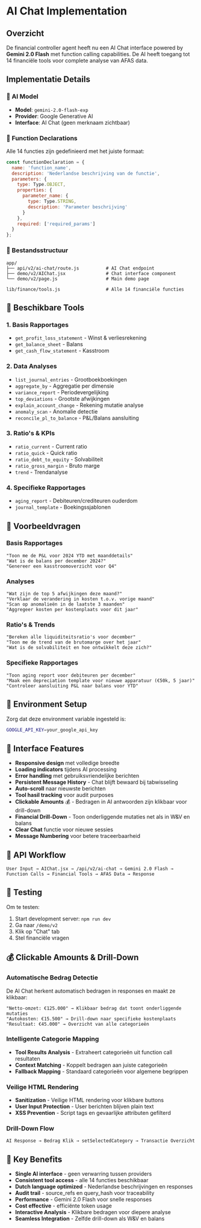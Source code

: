 # AI Chat Implementation

## Overzicht

De financial controller agent heeft nu een AI Chat interface powered by **Gemini 2.0 Flash** met function calling capabilities. De AI heeft toegang tot 14 financiële tools voor complete analyse van AFAS data.

## Implementatie Details

### 🚀 AI Model
- **Model**: `gemini-2.0-flash-exp` 
- **Provider**: Google Generative AI
- **Interface**: AI Chat (geen merknaam zichtbaar)

### 🔧 Function Declarations
Alle 14 functies zijn gedefinieerd met het juiste formaat:

```javascript
const functionDeclaration = {
  name: 'function_name',
  description: 'Nederlandse beschrijving van de functie',
  parameters: {
    type: Type.OBJECT,
    properties: {
      parameter_name: { 
        type: Type.STRING, 
        description: 'Parameter beschrijving' 
      }
    },
    required: ['required_params']
  }
};
```

### 📁 Bestandsstructuur
```
app/
├── api/v2/ai-chat/route.js          # AI Chat endpoint
├── demo/v2/AIChat.jsx               # Chat interface component
└── demo/v2/page.js                  # Main demo page

lib/finance/tools.js                 # Alle 14 financiële functies
```

## 🔧 Beschikbare Tools

### 1. **Basis Rapportages**
- `get_profit_loss_statement` - Winst & verliesrekening
- `get_balance_sheet` - Balans
- `get_cash_flow_statement` - Kasstroom

### 2. **Data Analyses**
- `list_journal_entries` - Grootboekboekingen
- `aggregate_by` - Aggregatie per dimensie
- `variance_report` - Periodevergelijking
- `top_deviations` - Grootste afwijkingen
- `explain_account_change` - Rekening mutatie analyse
- `anomaly_scan` - Anomalie detectie
- `reconcile_pl_to_balance` - P&L/Balans aansluiting

### 3. **Ratio's & KPIs**
- `ratio_current` - Current ratio
- `ratio_quick` - Quick ratio  
- `ratio_debt_to_equity` - Solvabiliteit
- `ratio_gross_margin` - Bruto marge
- `trend` - Trendanalyse

### 4. **Specifieke Rapportages**
- `aging_report` - Debiteuren/crediteuren ouderdom
- `journal_template` - Boekingssjablonen

## 🎯 Voorbeeldvragen

### Basis Rapportages
```
"Toon me de P&L voor 2024 YTD met maanddetails"
"Wat is de balans per december 2024?"
"Genereer een kasstroomoverzicht voor Q4"
```

### Analyses
```
"Wat zijn de top 5 afwijkingen deze maand?"
"Verklaar de verandering in kosten t.o.v. vorige maand"
"Scan op anomalieën in de laatste 3 maanden"
"Aggregeer kosten per kostenplaats voor dit jaar"
```

### Ratio's & Trends
```
"Bereken alle liquiditeitsratio's voor december"
"Toon me de trend van de brutomarge over het jaar"
"Wat is de solvabiliteit en hoe ontwikkelt deze zich?"
```

### Specifieke Rapportages
```
"Toon aging report voor debiteuren per december"
"Maak een depreciation template voor nieuwe apparatuur (€50k, 5 jaar)"
"Controleer aansluiting P&L naar balans voor YTD"
```

## 🔐 Environment Setup

Zorg dat deze environment variable ingesteld is:
```bash
GOOGLE_API_KEY=your_google_api_key
```

## 🎨 Interface Features

- **Responsive design** met volledige breedte
- **Loading indicators** tijdens AI processing
- **Error handling** met gebruiksvriendelijke berichten
- **Persistent Message History** - Chat blijft bewaard bij tabwisseling
- **Auto-scroll** naar nieuwste berichten
- **Tool hasil tracking** voor audit purposes
- **Clickable Amounts** 💰 - Bedragen in AI antwoorden zijn klikbaar voor drill-down
- **Financial Drill-Down** - Toon onderliggende mutaties net als in W&V en balans
- **Clear Chat** functie voor nieuwe sessies
- **Message Numbering** voor betere traceerbaarheid

## 🔄 API Workflow

```
User Input → AIChat.jsx → /api/v2/ai-chat → Gemini 2.0 Flash → Function Calls → Financial Tools → AFAS Data → Response
```

## 🧪 Testing

Om te testen:
1. Start development server: `npm run dev`
2. Ga naar `/demo/v2`
3. Klik op "Chat" tab
4. Stel financiële vragen

## 💰 Clickable Amounts & Drill-Down

### **Automatische Bedrag Detectie**
De AI Chat herkent automatisch bedragen in responses en maakt ze klikbaar:

```
"Netto-omzet: €125.000" → Klikbaar bedrag dat toont onderliggende mutaties
"Autokosten: €15.500" → Drill-down naar specifieke kostenplaats
"Resultaat: €45.000" → Overzicht van alle categorieën
```

### **Intelligente Categorie Mapping**
- **Tool Results Analysis** - Extraheert categorieën uit function call resultaten
- **Context Matching** - Koppelt bedragen aan juiste categorieën
- **Fallback Mapping** - Standaard categorieën voor algemene begrippen

### **Veilige HTML Rendering**
- **Sanitization** - Veilige HTML rendering voor klikbare buttons
- **User Input Protection** - User berichten blijven plain text
- **XSS Prevention** - Script tags en gevaarlijke attributen gefilterd

### **Drill-Down Flow**
```
AI Response → Bedrag Klik → setSelectedCategory → Transactie Overzicht
```

## 🎯 Key Benefits

- **Single AI interface** - geen verwarring tussen providers
- **Consistent tool access** - alle 14 functies beschikbaar
- **Dutch language optimized** - Nederlandse beschrijvingen en responses
- **Audit trail** - source_refs en query_hash voor traceability
- **Performance** - Gemini 2.0 Flash voor snelle responses
- **Cost effective** - efficiënte token usage
- **Interactive Analysis** - Klikbare bedragen voor diepere analyse
- **Seamless Integration** - Zelfde drill-down als W&V en balans
